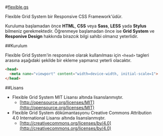 #[flexible.gs](http://flexible.gs)

Flexible Grid System bir Responsive CSS Framework'üdür.

Kuruluma başlamadan önce **HTML**, **CSS** veya **Sass**, **LESS** yada **Stylus** bilmeniz gerekmektedir.
Öğrenmeye başlamadan önce ise **Grid System** ve **Responive Design** hakkında birazcık bilgi sahibi olmanız yeterlidir.

##Kurulum

Flexible Grid System'in responsive olarak kullanılması için `<head>` tagleri arasına aşağıdaki şekilde bir ekleme yapmanız yeterli olacaktır.
```html
<head>
  <meta name="viewport" content="width=device-width, initial-scale=1">
</head>
```

##Lisans
- Flexible Grid System MIT Lisansı altında lisanslanmıştır.
  - [http://opensource.org/licenses/MIT](http://opensource.org/licenses/MIT)
- Flexible Grid System dökümantasyonu Creative Commons Attribution 4.0 International Lisansı altında lisanslanmıştır.
  - [http://creativecommons.org/licenses/by/4.0](http://creativecommons.org/licenses/by/4.0)
